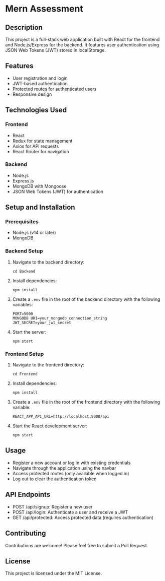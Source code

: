 # Mern Assessment

## Description
This project is a full-stack web application built with React for the frontend and Node.js/Express for the backend. It features user authentication using JSON Web Tokens (JWT) stored in localStorage.

## Features
- User registration and login
- JWT-based authentication
- Protected routes for authenticated users
- Responsive design

## Technologies Used
### Frontend
- React
- Redux for state management
- Axios for API requests
- React Router for navigation

### Backend
- Node.js
- Express.js
- MongoDB with Mongoose
- JSON Web Tokens (JWT) for authentication

## Setup and Installation

### Prerequisites
- Node.js (v14 or later)
- MongoDB

### Backend Setup
1. Navigate to the backend directory:
   ```
   cd Backend
   ```
2. Install dependencies:
   ```
   npm install
   ```
3. Create a `.env` file in the root of the backend directory with the following variables:
   ```
   PORT=5000
   MONGODB_URI=your_mongodb_connection_string
   JWT_SECRET=your_jwt_secret
   ```
4. Start the server:
   ```
   npm start
   ```

### Frontend Setup
1. Navigate to the frontend directory:
   ```
   cd Frontend
   ```
2. Install dependencies:
   ```
   npm install
   ```
3. Create a `.env` file in the root of the frontend directory with the following variable:
   ```
   REACT_APP_API_URL=http://localhost:5000/api
   ```
4. Start the React development server:
   ```
   npm start
   ```

## Usage
- Register a new account or log in with existing credentials
- Navigate through the application using the navbar
- Access protected routes (only available when logged in)
- Log out to clear the authentication token

## API Endpoints
- POST /api/signup: Register a new user
- POST /api/login: Authenticate a user and receive a JWT
- GET /api/protected: Access protected data (requires authentication)

## Contributing
Contributions are welcome! Please feel free to submit a Pull Request.

## License
This project is licensed under the MIT License.